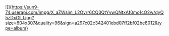 ![]{https://sun9-74.userapi.com/impg/X_aZWsim_L2Ovrr6CQ3QtYvwQNtxAf0mo1cO2w/dyQ5zDxGlLI.jpg?size=604x307&quality=96&sign=a297c02c342401ebd07ff2bf02be8012&type=album}
